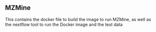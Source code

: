## MZMine

This contains the docker file to build the image to run MZMine, as well as the nextflow tool to run the Docker image and the test data
